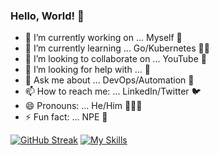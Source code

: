 ### Hello, World! 🖖

- 🔭 I’m currently working on ... Myself 🐶
- 🌱 I’m currently learning ... Go/Kubernetes 🏌🏽
- 👯 I’m looking to collaborate on ... YouTube 🎥
- 🤔 I’m looking for help with ... 🤔
- 💬 Ask me about ... DevOps/Automation 🚖
- 📫 How to reach me: ... LinkedIn/Twitter 🐦
- 😄 Pronouns: ... He/Him 🙋🏽‍♂️
- ⚡ Fun fact: ... NPE 🛑

[![GitHub Streak](https://streak-stats.demolab.com?user=saikatsgupta&theme=dark&date_format=j%20M%5B%20Y%5D)](https://git.io/streak-stats)
[![My Skills](https://skillicons.dev/icons?i=java,js,kotlin,bash,bootstrap,eclipse,idea,linux,md,maven,powershell,py,regex,spring,stackoverflow,selenium,vercel,vim,vscode,git&theme=dark)](https://skillicons.dev)
